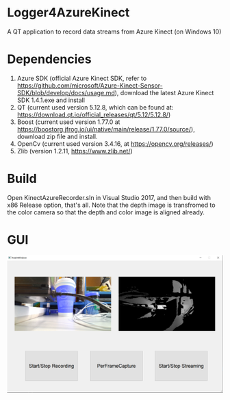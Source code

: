 # Logger4AzureKinect
A QT application to record data streams from Azure Kinect (on Windows 10)

# Dependencies
1.	Azure SDK (official Azure Kinect SDK, refer to https://github.com/microsoft/Azure-Kinect-Sensor-SDK/blob/develop/docs/usage.md), download the latest Azure Kinect SDK 1.4.1.exe and install
2.	QT (current used version 5.12.8, which can be found at: https://download.qt.io/official_releases/qt/5.12/5.12.8/)
3.	Boost (current used version 1.77.0 at https://boostorg.jfrog.io/ui/native/main/release/1.77.0/source/), download zip file and install.
4.	OpenCv (current used version 3.4.16, at https://opencv.org/releases/)
5.	Zlib (version 1.2.11, https://www.zlib.net/)

# Build
Open KinectAzureRecorder.sln in Visual Studio 2017, and then build with x86 Release option, that's all. Note that the depth image is transfromed to the color camera so that the depth and color image is aligned already.

# GUI
![image](fig/GUI.png)
